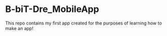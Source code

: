 # B-biT-Dre_MobileApp
This repo contains my first app created for the purposes of learning how to make an app! 

